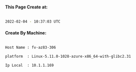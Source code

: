 
   
#### This Page Create at:

```bash

2022-02-04 - 10:37:03 UTC

```

#### Create By Machine:

```bash

Host Name : fv-az83-306

platform  : Linux-5.11.0-1028-azure-x86_64-with-glibc2.31

Ip Local  : 10.1.1.169

```

